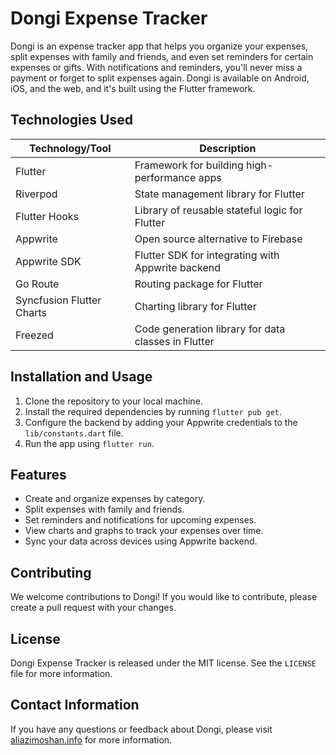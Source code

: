 # Dongi Expense Tracker

Dongi is an expense tracker app that helps you organize your expenses, split expenses with family and friends, and even set reminders for certain expenses or gifts. With notifications and reminders, you'll never miss a payment or forget to split expenses again. Dongi is available on Android, iOS, and the web, and it's built using the Flutter framework.

## Technologies Used

| Technology/Tool         | Description                                          |
|-------------------------|------------------------------------------------------|
| Flutter                 | Framework for building high-performance apps         |
| Riverpod                | State management library for Flutter                 |
| Flutter Hooks           | Library of reusable stateful logic for Flutter       |
| Appwrite                | Open source alternative to Firebase                  |
| Appwrite SDK            | Flutter SDK for integrating with Appwrite backend    |
| Go Route                | Routing package for Flutter                          |
| Syncfusion Flutter Charts| Charting library for Flutter                        |
| Freezed                 | Code generation library for data classes in Flutter  |

## Installation and Usage

1. Clone the repository to your local machine.
2. Install the required dependencies by running `flutter pub get`.
3. Configure the backend by adding your Appwrite credentials to the `lib/constants.dart` file.
4. Run the app using `flutter run`.

## Features

- Create and organize expenses by category.
- Split expenses with family and friends.
- Set reminders and notifications for upcoming expenses.
- View charts and graphs to track your expenses over time.
- Sync your data across devices using Appwrite backend.

## Contributing

We welcome contributions to Dongi! If you would like to contribute, please create a pull request with your changes.

## License

Dongi Expense Tracker is released under the MIT license. See the `LICENSE` file for more information.

## Contact Information

If you have any questions or feedback about Dongi, please visit [aliazimoshan.info](https://aliazimoshan.info) for more information.

